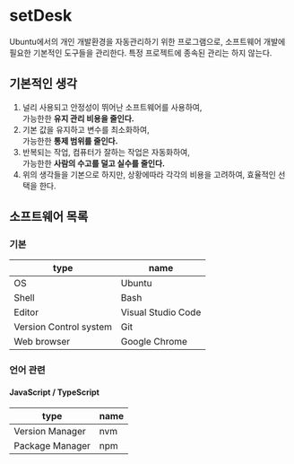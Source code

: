 # setDesk

Ubuntu에서의 개인 개발환경을 자동관리하기 위한 프로그램으로, 소프트웨어 개발에 필요한 기본적인 도구들을 관리한다. 특정 프로젝트에 종속된 관리는 하지 않는다.

## 기본적인 생각

1. 널리 사용되고 안정성이 뛰어난 소프트웨어를 사용하여,  
   가능한한 **유지 관리 비용을 줄인다.**
2. 기본 값을 유지하고 변수를 최소화하여,  
   가능한한 **통제 범위를 줄인다.**
3. 반복되는 작업, 컴퓨터가 잘하는 작업은 자동화하여,  
   가능한한 **사람의 수고를 덜고 실수를 줄인다.**
4. 위의 생각들을 기본으로 하지만, 상황에따라 각각의 비용을 고려하여, 효율적인 선택을 한다.

## 소프트웨어 목록

### 기본

| type                   | name               |
| ---------------------- | ------------------ |
| OS                     | Ubuntu             |
| Shell                  | Bash               |
| Editor                 | Visual Studio Code |
| Version Control system | Git                |
| Web browser            | Google Chrome      |

### 언어 관련

#### JavaScript / TypeScript

| type            | name |
| --------------- | ---- |
| Version Manager | nvm  |
| Package Manager | npm  |

